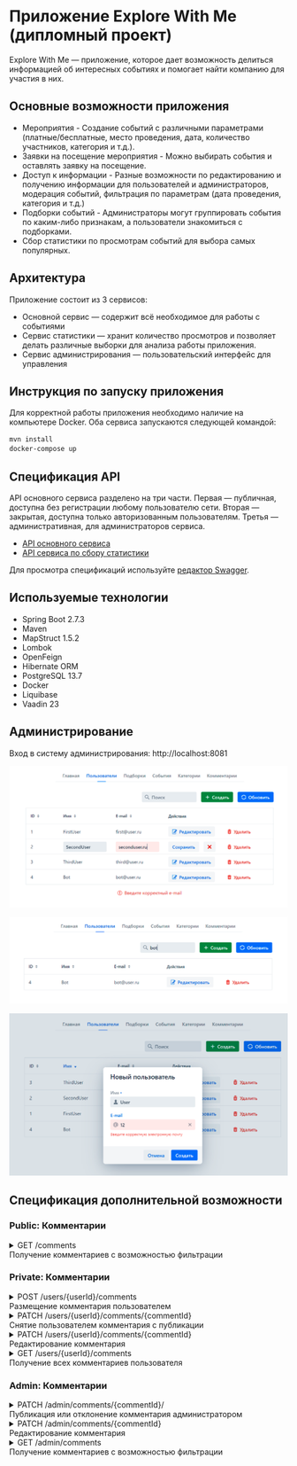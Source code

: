 # Приложение Explore With Me (дипломный проект)

Explore With Me — приложение, которое дает возможность делиться информацией об интересных событиях и помогает найти компанию для участия в них.

## Основные возможности приложения

* Мероприятия - Создание событий с различными параметрами (платные/бесплатные, место проведения, дата, количество участников, категория и т.д.).
* Заявки на посещение мероприятия - Можно выбирать события и оставлять заявку на посещение.
* Доступ к информации - Разные возможности по редактированию и получению информации для пользователей и администраторов, модерация событий, фильтрация по параметрам (дата проведения, категория и т.д.)
* Подборки событий - Администраторы могут группировать события по каким-либо признакам, а пользователи знакомиться с подборками.
* Сбор статистики по просмотрам событий для выбора самых популярных.

## Архитектура

Приложение состоит из 3 сервисов:

* Основной сервис — содержит всё необходимое для работы с событиями
* Сервис статистики — хранит количество просмотров и позволяет делать различные выборки для анализа работы приложения.
* Сервис администрирования — пользовательский интерфейс для управления

## Инструкция по запуску приложения
Для корректной работы приложения необходимо наличие на компьютере Docker. Оба сервиса запускаются следующей командой:

```Bash
mvn install
docker-compose up
```

## Спецификация API

API основного сервиса разделено на три части. Первая — публичная, доступна без регистрации любому пользователю сети. Вторая — закрытая, доступна только авторизованным пользователям. Третья — административная, для администраторов сервиса.

- [API основного сервиса](https://github.com/AlexMaxpower/java-explore-with-me/blob/main/ewm-main-service-spec.json)
- [API сервиса по сбору статистики](https://github.com/AlexMaxpower/java-explore-with-me/blob/main/ewm-stats-service-spec.json)

Для просмотра спецификаций используйте [редактор Swagger](https://editor-next.swagger.io/).

## Используемые технологии

* Spring Boot 2.7.3
* Maven
* MapStruct 1.5.2
* Lombok
* OpenFeign
* Hibernate ORM
* PostgreSQL 13.7
* Docker
* Liquibase
* Vaadin 23

## Администрирование 

Вход в систему администрирования:
http://localhost:8081

![Редактирование пользователя](edituser.png)

![Поиск пользователя](search.png)

![Добавление пользователя](adduser.png)

## Спецификация дополнительной возможности
### Public: Комментарии

<details>
  <summary> GET /comments <br />
     Получение комментариев с возможностью фильтрации
</summary>

* это публичный эндпоинт, соответственно в выдаче должны быть только опубликованные
комментарии
* текстовый поиск должен быть без учета регистра букв
* сортировка должна быть по времени создания комментария

```
    text – для поиска в комментариях
    events – список идентификаторов событий, для которых будет вестись поиск комментариев
    rangeStart – поиск только начиная с этого времени размещения комментария
    rangeEnd – поиск комментариев, размещенных не позднее этого времени
    from - количество комментариев, которые нужно пропустить для формирования текущего набора
    size – количество комментариев в наборе
```
</details>

### Private: Комментарии
<details>
  <summary> POST /users/{userId}/comments <br />
     Размещение комментария пользователем
</summary>
Пример запроса:

```json
{
  "text": "Новый комментарий на событие",
  "event": 1
}
```
Пример ответа:
```json
{
"id": 1,
"text": "Новый комментарий на событие",
"created": "2022-10-15 07:56:45",
"status": "PENDING",
"event": 1,
"commentator": 1
}
```
</details>  
<details>
  <summary> PATCH /users/{userId}/comments/{commentId} <br />
     Снятие пользователем комментария с публикации
</summary>
Пример запроса:

```json
{
"status": "CANCELED"
}
```

Пример ответа:

```json
{
 "id": 1,
 "text": "Новый комментарий на событие",
 "created": "2022-10-15 07:51:36",
 "status": "CANCELED",
 "event": 1,
 "commentator": 1
}
```
</details> 
<details>
  <summary> PATCH /users/{userId}/comments/{commentId} <br />
     Редактирование комментария
</summary>
Пример запроса:

```json
{
 "text": "Отредактированный комментарий"
}
```
</details> 
<details>
  <summary> GET /users/{userId}/comments <br />
     Получение всех комментариев пользователя
</summary>
</details> 

### Admin: Комментарии
<details>
  <summary> PATCH /admin/comments/{commentId}/ <br />
     Публикация или отклонение комментария администратором
</summary>
Пример запроса:

```json
{
  "status": "CONFIRMED"
}
```
Пример запроса:

```json
{
  "status": "REJECTED"
}
```
Пример ответа:
```json
{
"id": 1,
"text": "Новый комментарий на событие",
"created": "2022-10-15 08:56:36",
"status": "CONFIRMED",
"event": 1,
"commentator": 1
}
```
</details>
<details>
  <summary> PATCH /admin/comments/{commentId} <br />
     Редактирование комментария
</summary>
Пример запроса:

```json
{
 "text": "Отредактированный администратором комментарий"
}
```
</details>
<details>
  <summary> GET /admin/comments <br />
     Получение комментариев с возможностью фильтрации
</summary>

```
text – для поиска в комментариях
events – список идентификаторов событий, для которых будет вестись поиск комментариев
rangeStart – поиск только начиная с этого времени размещения комментария
rangeEnd – поиск комментариев, размещенных не позднее этого времени
status – получение комментариев с определенным статусом
from - количество комментариев, которые нужно пропустить для формирования текущего набора
size – количество комментариев в набор
```
</details>
